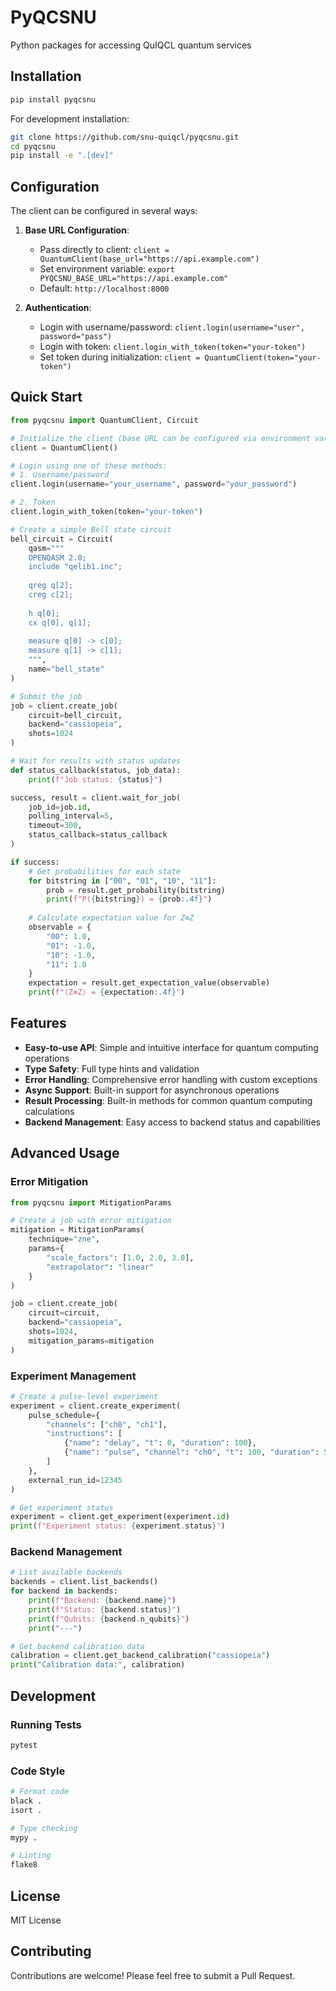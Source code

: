 # PyQCSNU

Python packages for accessing QuIQCL quantum services

## Installation

```bash
pip install pyqcsnu
```

For development installation:

```bash
git clone https://github.com/snu-quiqcl/pyqcsnu.git
cd pyqcsnu
pip install -e ".[dev]"
```

## Configuration

The client can be configured in several ways:

1. **Base URL Configuration**:
   - Pass directly to client: `client = QuantumClient(base_url="https://api.example.com")`
   - Set environment variable: `export PYQCSNU_BASE_URL="https://api.example.com"`
   - Default: `http://localhost:8000`

2. **Authentication**:
   - Login with username/password: `client.login(username="user", password="pass")`
   - Login with token: `client.login_with_token(token="your-token")`
   - Set token during initialization: `client = QuantumClient(token="your-token")`

## Quick Start

```python
from pyqcsnu import QuantumClient, Circuit

# Initialize the client (base URL can be configured via environment variable)
client = QuantumClient()

# Login using one of these methods:
# 1. Username/password
client.login(username="your_username", password="your_password")

# 2. Token
client.login_with_token(token="your-token")

# Create a simple Bell state circuit
bell_circuit = Circuit(
    qasm="""
    OPENQASM 2.0;
    include "qelib1.inc";
    
    qreg q[2];
    creg c[2];
    
    h q[0];
    cx q[0], q[1];
    
    measure q[0] -> c[0];
    measure q[1] -> c[1];
    """,
    name="bell_state"
)

# Submit the job
job = client.create_job(
    circuit=bell_circuit,
    backend="cassiopeia",
    shots=1024
)

# Wait for results with status updates
def status_callback(status, job_data):
    print(f"Job status: {status}")

success, result = client.wait_for_job(
    job_id=job.id,
    polling_interval=5,
    timeout=300,
    status_callback=status_callback
)

if success:
    # Get probabilities for each state
    for bitstring in ["00", "01", "10", "11"]:
        prob = result.get_probability(bitstring)
        print(f"P({bitstring}) = {prob:.4f}")
    
    # Calculate expectation value for Z⊗Z
    observable = {
        "00": 1.0,
        "01": -1.0,
        "10": -1.0,
        "11": 1.0
    }
    expectation = result.get_expectation_value(observable)
    print(f"⟨Z⊗Z⟩ = {expectation:.4f}")
```

## Features

- **Easy-to-use API**: Simple and intuitive interface for quantum computing operations
- **Type Safety**: Full type hints and validation
- **Error Handling**: Comprehensive error handling with custom exceptions
- **Async Support**: Built-in support for asynchronous operations
- **Result Processing**: Built-in methods for common quantum computing calculations
- **Backend Management**: Easy access to backend status and capabilities

## Advanced Usage

### Error Mitigation

```python
from pyqcsnu import MitigationParams

# Create a job with error mitigation
mitigation = MitigationParams(
    technique="zne",
    params={
        "scale_factors": [1.0, 2.0, 3.0],
        "extrapolator": "linear"
    }
)

job = client.create_job(
    circuit=circuit,
    backend="cassiopeia",
    shots=1024,
    mitigation_params=mitigation
)
```

### Experiment Management

```python
# Create a pulse-level experiment
experiment = client.create_experiment(
    pulse_schedule={
        "channels": ["ch0", "ch1"],
        "instructions": [
            {"name": "delay", "t": 0, "duration": 100},
            {"name": "pulse", "channel": "ch0", "t": 100, "duration": 50}
        ]
    },
    external_run_id=12345
)

# Get experiment status
experiment = client.get_experiment(experiment.id)
print(f"Experiment status: {experiment.status}")
```

### Backend Management

```python
# List available backends
backends = client.list_backends()
for backend in backends:
    print(f"Backend: {backend.name}")
    print(f"Status: {backend.status}")
    print(f"Qubits: {backend.n_qubits}")
    print("---")

# Get backend calibration data
calibration = client.get_backend_calibration("cassiopeia")
print("Calibration data:", calibration)
```

## Development

### Running Tests

```bash
pytest
```

### Code Style

```bash
# Format code
black .
isort .

# Type checking
mypy .

# Linting
flake8
```

## License

MIT License

## Contributing

Contributions are welcome! Please feel free to submit a Pull Request.
